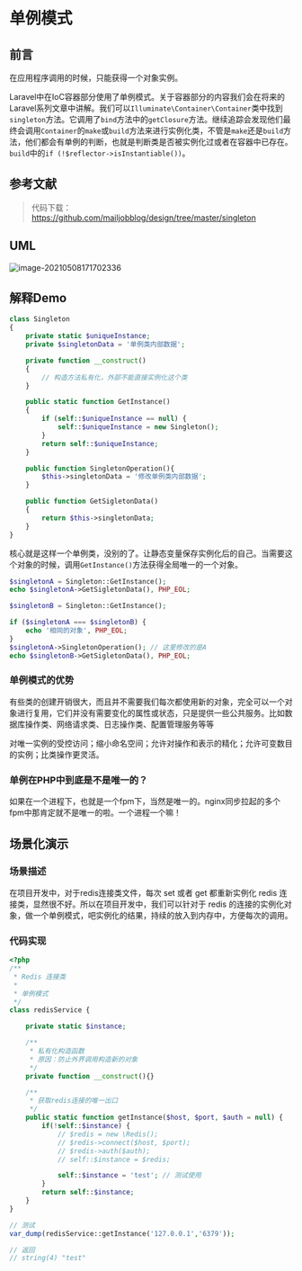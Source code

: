 # 单例模式

## 前言

在应用程序调用的时候，只能获得一个对象实例。

Laravel中在IoC容器部分使用了单例模式。关于容器部分的内容我们会在将来的Laravel系列文章中讲解。我们可以`Illuminate\Container\Container`类中找到`singleton`方法。它调用了`bind`方法中的`getClosure`方法。继续追踪会发现他们最终会调用`Container`的`make`或`build`方法来进行实例化类，不管是`make`还是`build`方法，他们都会有单例的判断，也就是判断类是否被实例化过或者在容器中已存在。`build`中的`if (!$reflector->isInstantiable())`。

## 参考文献

> 代码下载：https://github.com/mailjobblog/design/tree/master/singleton

## UML

![image-20210508171702336](http://img.github.mailjob.net/20210508171703.png)

## 解释Demo

```php
class Singleton
{
    private static $uniqueInstance;
    private $singletonData = '单例类内部数据';

    private function __construct()
    {
        // 构造方法私有化，外部不能直接实例化这个类
    }

    public static function GetInstance()
    {
        if (self::$uniqueInstance == null) {
            self::$uniqueInstance = new Singleton();
        }
        return self::$uniqueInstance;
    }

    public function SingletonOperation(){
        $this->singletonData = '修改单例类内部数据';
    }

    public function GetSigletonData()
    {
        return $this->singletonData;
    }
}
```

核心就是这样一个单例类，没别的了。让静态变量保存实例化后的自己。当需要这个对象的时候，调用`GetInstance()`方法获得全局唯一的一个对象。

```php
$singletonA = Singleton::GetInstance();
echo $singletonA->GetSigletonData(), PHP_EOL;

$singletonB = Singleton::GetInstance();

if ($singletonA === $singletonB) {
    echo '相同的对象', PHP_EOL;
}
$singletonA->SingletonOperation(); // 这里修改的是A
echo $singletonB->GetSigletonData(), PHP_EOL;
```

### 单例模式的优势

有些类的创建开销很大，而且并不需要我们每次都使用新的对象，完全可以一个对象进行复用，它们并没有需要变化的属性或状态，只是提供一些公共服务。比如数据库操作类、网络请求类、日志操作类、配置管理服务等等

对唯一实例的受控访问；缩小命名空间；允许对操作和表示的精化；允许可变数目的实例；比类操作更灵活。

### 单例在PHP中到底是不是唯一的？

如果在一个进程下，也就是一个fpm下，当然是唯一的。nginx同步拉起的多个fpm中那肯定就不是唯一的啦。一个进程一个嘛！

## 场景化演示

### 场景描述

在项目开发中，对于redis连接类文件，每次 set 或者 get 都重新实例化 redis 连接类，显然很不好。所以在项目开发中，我们可以针对于 redis 的连接的实例化对象，做一个单例模式，吧实例化的结果，持续的放入到内存中，方便每次的调用。

### 代码实现

```php
<?php
/**
 * Redis 连接类
 *
 * 单例模式
 */
class redisService {

    private static $instance;

    /**
     * 私有化构造函数
     * 原因：防止外界调用构造新的对象
     */
    private function __construct(){}

    /**
     * 获取redis连接的唯一出口
     */
    public static function getInstance($host, $port, $auth = null) {
        if(!self::$instance) {
            // $redis = new \Redis();
            // $redis->connect($host, $port);
            // $redis->auth($auth);
            // self::$instance = $redis;

            self::$instance = 'test'; // 测试使用
        }
        return self::$instance;
    }
}

// 测试
var_dump(redisService::getInstance('127.0.0.1','6379'));

// 返回
// string(4) "test"
```


